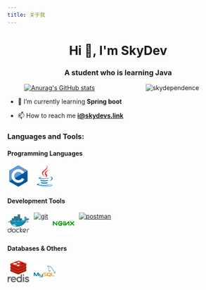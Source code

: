 ```yaml
---
title: 关于我
---
```


<h1 align="center">Hi 👋, I'm SkyDev</h1>
<h3 align="center">A student who is learning Java</h3>

<p align="center" style="display: flex; flex-wrap: wrap; justify-content: center; gap: 10px;">
  <a href="https://github.com/anuraghazra/github-readme-stats" style="flex-basis: 40%; flex-grow: 1;">
    <img src="https://github-readme-stats.vercel.app/api?username=skydependence" alt="Anurag's GitHub stats" style="width: 100%;"/>
  </a>
  <a style="flex-basis: 44%; flex-grow: 1;">
    <img src="https://github-readme-streak-stats.herokuapp.com/?user=skydependence&" alt="skydependence" style="width: 100%;"/>
  </a>
</p>



- 🌱 I’m currently learning **Spring boot**

- 📫 How to reach me **i@skydevs.link**


<h3 align="left">Languages and Tools:</h3>

<h4>Programming Languages</h4>
<p align="left" style="display: flex; flex-wrap: wrap;">
  <a href="https://www.cprogramming.com/" target="_blank" rel="noreferrer">
    <img src="https://raw.githubusercontent.com/devicons/devicon/master/icons/c/c-original.svg" alt="c" width="50" height="50" style='margin-right: 10px;'/>
  </a>
  <a href="https://www.java.com/" target="_blank" rel="noreferrer">
    <img src="https://raw.githubusercontent.com/devicons/devicon/master/icons/java/java-original.svg" alt="java" width="50" height ="50 "style='margin-right: 10px;'/>
  </a>
</p>

<h4>Development Tools</h4>
<p align="left" style="display: flex; flex-wrap: wrap;">
  <a href="https://www.docker.com/" target="_blank" rel="noreferrer">
    <img src="https://raw.githubusercontent.com/devicons/devicon/master/icons/docker/docker-original-wordmark.svg" alt="docker" width="50" height="50" style="margin-right: 10px;"/>
  </a>
  <a href="https://git-scm.com/" target="_blank" rel="noreferrer"> 
    <img src="https://www.vectorlogo.zone/logos/git-scm/git-scm-icon.svg" alt="git" width="50" height="50" style="margin-right: 10px;"/>
  </a>    
  <a href="https://www.nginx.com" target="_blank" rel="noreferrer"> 
    <img src="https://raw.githubusercontent.com/devicons/devicon/master/icons/nginx/nginx-original.svg" alt="nginx" width="50" height="50" style="margin-right: 10px;"/>
  </a>
  <a href="https://postman.com" target="_blank" rel="noreferrer">
    <img src="https://www.vectorlogo.zone/logos/getpostman/getpostman-icon.svg" alt="postman" width="50" height="50" style="margin-right:10px;"/>
  </a>
</p>

<h4>Databases & Others</h4>
<p align="left" style="display: flex; flex-wrap: wrap;">
  <a href="https://redis.io" target="_blank" rel="noreferrer">
    <img src="https://raw.githubusercontent.com/devicons/devicon/master/icons/redis/redis-original-wordmark.svg" alt="redis" width="50" height="50" style="margin-right:10px;"/>
  </a>
  <a href="https://www.mysql.com/" target="_blank" rel="noreferrer"> 
    <img src="https://raw.githubusercontent.com/devicons/devicon/master/icons/mysql/mysql-original-wordmark.svg" alt="mysql" width="50" height="50" style="margin-right:10px;"/>
  </a>
</p>